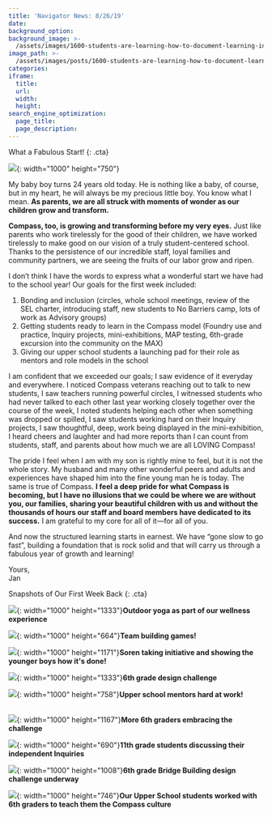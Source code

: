 ```yaml
---
title: 'Navigator News: 8/26/19'
date:
background_option:
background_image: >-
  /assets/images/1600-students-are-learning-how-to-document-learning-in-foundry-by-working-with-teachers-on-a-mini-ventures-called-an--inquiry-.png
image_path: >-
  /assets/images/posts/1600-students-are-learning-how-to-document-learning-in-foundry-by-working-with-teachers-on-a-mini-ventures-called-an--inquiry-.png
categories:
iframe:
  title:
  url:
  width:
  height:
search_engine_optimization:
  page_title:
  page_description:
---
```


What a Fabulous Start\!
{: .cta}

![](/assets/images/andrea-delorey-no-barriers-and-pamela-helped-students-understand-our-partnership.png){: width="1000" height="750"}

My baby boy turns 24 years old today. He is nothing like a baby, of course, but in my heart, he will always be my precious little boy. You know what I mean.&nbsp;**As parents, we are all struck with moments of wonder as our children grow and transform.&nbsp;**

**Compass, too, is growing and transforming before my very eyes.**&nbsp;Just like parents who work tirelessly for the good of their children, we have worked tirelessly to make good on our vision of a truly student-centered school. Thanks to the persistence of our incredible staff, loyal families and community partners, we are seeing the fruits of our labor grow and ripen.&nbsp;

I don’t think I have the words to express what a wonderful start we have had to the school year\! Our goals for the first week included:

1. Bonding and inclusion (circles, whole school meetings, review of the SEL charter, introducing staff, new students to No Barriers camp, lots of work as Advisory groups)
2. Getting students ready to learn in the Compass model (Foundry use and practice, Inquiry projects, mini-exhibitions, MAP testing, 6th-grade excursion into the community on the MAX)
3. Giving our upper school students a launching pad for their role as mentors and role models in the school

I am confident that we exceeded our goals; I saw evidence of it everyday and everywhere. I noticed Compass veterans reaching out to talk to new students, I saw teachers running powerful circles, I witnessed students who had never talked to each other last year working closely together over the course of the week, I noted students helping each other when something was dropped or spilled, I saw students working hard on their Inquiry projects, I saw thoughtful, deep, work being displayed in the mini-exhibition, I heard cheers and laughter and had more reports than I can count from students, staff, and parents about how much we are all LOVING Compass\!&nbsp;

The pride I feel when I am with my son is rightly mine to feel, but it is not the whole story. My husband and many other wonderful peers and adults and experiences have shaped him into the fine young man he is today. The same is true of Compass.&nbsp;**I feel a deep pride for what Compass is becoming, but I have no illusions that we could be where we are without you, our families, sharing your beautiful children with us and without the thousands of hours our staff and board members have dedicated to its success.**&nbsp;I am grateful to my core for all of it—for all of you.

And now the structured learning starts in earnest. We have “gone slow to go fast”, building a foundation that is rock solid and that will carry us through a fabulous year of growth and learning\!

Yours,<br>Jan

Snapshots of Our First Week Back
{: .cta}

![](/assets/images/yoga-as-part-of-our-wellness-experience.png){: width="1000" height="1333"}**Outdoor yoga as part of our wellness experience**

![](/assets/images/team-building-games-as-part-of-wellness-this-week.png){: width="1000" height="664"}**Team building games\!**

![](/assets/images/soren-taking-initiative-to-help-out-and-show-the-younger-boys-how-it-s-done.png){: width="1000" height="1171"}**Soren taking initiative and showing the younger boys how it's done\!**

![](/assets/images/6th-grade-design-challenge1.png){: width="1000" height="1333"}**6th grade design challenge**

![](/assets/images/upper-school-mentors-hard-at-work.png){: width="1000" height="758"}**Upper school mentors hard at work\!**

<br>![](/assets/images/6th-grade-design-challenge.png){: width="1000" height="1167"}**More 6th graders embracing the challenge**

![](/assets/images/11th-grade-students-discussing-their-independent-inquiries.png){: width="1000" height="690"}**11th grade students discussing their independent Inquiries**

![](/assets/images/6th-grade-design-challenge-1.png){: width="1000" height="1008"}**6th grade Bridge Building design challenge underway**

![](/assets/images/our-upper-school-students-worked-with-the-6th-graders-to-teach-them-the-compass-culture.png){: width="1000" height="746"}**Our Upper School students worked with 6th graders to teach them the Compass culture**